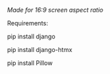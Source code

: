 *Made for 16:9 screen aspect ratio*

Requirements:

pip install django

pip install django-htmx

pip install Pillow 

